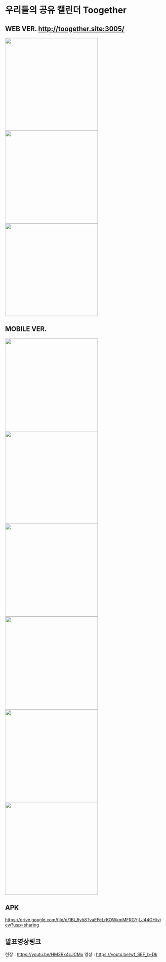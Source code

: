# 우리들의 공유 캘린더 Toogether

## WEB VER. http://toogether.site:3005/
<img src="https://github.com/YUNDAEW0N/Team3_PintOs/assets/155865459/4a4f371d-be69-4866-ace0-c8c15960185a" height="300em" />
<img src="https://github.com/YUNDAEW0N/Team3_PintOs/assets/155865459/958bc488-e788-418b-92b2-6e9225f127ae" height="300em" />
<img src="https://github.com/YUNDAEW0N/Team3_PintOs/assets/155865459/ad546a97-87a4-49a1-9b31-60f932fdd262" height="300em" />


## MOBILE VER.

<img src="https://github.com/YUNDAEW0N/JUNGLE_TOGHETER/assets/155865459/4ae5d756-5c0e-4355-9b78-b2e348965308" height="300em" /><img src="https://github.com/YUNDAEW0N/JUNGLE_TOGHETER/assets/155865459/83d4b81f-f2d6-4444-8aee-74f400824f2e" height="300em" /><img src="https://github.com/YUNDAEW0N/JUNGLE_TOGHETER/assets/155865459/f13838be-e903-4f1c-882e-46b0b6a4a2eb" height="300em" />
<img src="https://github.com/YUNDAEW0N/JUNGLE_TOGHETER/assets/155865459/8522b1b1-98d4-4a56-a968-b911517d84af" height="300em" /><img src="https://github.com/YUNDAEW0N/JUNGLE_TOGHETER/assets/155865459/b7fe9399-d0cc-4ff2-b3ea-366b516159b5" height="300em" /> <img src="https://github.com/YUNDAEW0N/JUNGLE_TOGHETER/assets/155865459/397612a5-d2c4-4485-bf0c-b4885f9018d2" height="300em"/>

## APK
https://drive.google.com/file/d/1BI_8yh8TvaEFeLrKOWkmMFRGYjLJ44GH/view?usp=sharing





## 발표영상링크
현장 : https://youtu.be/HM3Rx4cJCMo
영상 : https://youtu.be/wf_SEF_b-Dk
